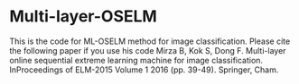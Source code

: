 # Multi-layer-OSELM
This is the code for ML-OSELM method for image classification. Please cite the following paper if you use his code
Mirza B, Kok S, Dong F. Multi-layer online sequential extreme learning machine for image classification. InProceedings of ELM-2015 Volume 1 2016 (pp. 39-49). Springer, Cham.
